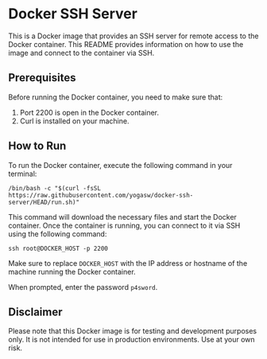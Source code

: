 # Docker SSH Server

This is a Docker image that provides an SSH server for remote access to the Docker container. This README provides information on how to use the image and connect to the container via SSH.

## Prerequisites

Before running the Docker container, you need to make sure that:

1. Port 2200 is open in the Docker container.
2. Curl is installed on your machine.

## How to Run

To run the Docker container, execute the following command in your terminal:

```
/bin/bash -c "$(curl -fsSL https://raw.githubusercontent.com/yogasw/docker-ssh-server/HEAD/run.sh)"
```

This command will download the necessary files and start the Docker container. Once the container is running, you can connect to it via SSH using the following command:

```
ssh root@DOCKER_HOST -p 2200
```


Make sure to replace `DOCKER_HOST` with the IP address or hostname of the machine running the Docker container.

When prompted, enter the password `p4sword`.

## Disclaimer

Please note that this Docker image is for testing and development purposes only. It is not intended for use in production environments. Use at your own risk.

